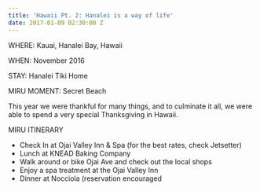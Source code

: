 ```yaml
---
title: 'Hawaii Pt. 2: Hanalei is a way of life'
date: 2017-01-09 02:30:00 Z
---
```


WHERE: Kauai, Hanalei Bay, Hawaii

WHEN: November 2016

STAY: Hanalei Tiki Home

MIRU MOMENT: Secret Beach

This year we were thankful for many things, and to culminate it all, we were able to spend a very special Thanksgiving in Hawaii.

MIRU ITINERARY

* Check In at Ojai Valley Inn & Spa (for the best rates, check Jetsetter)
* Lunch at KNEAD Baking Company
* Walk around or bike Ojai Ave and check out the local shops
* Enjoy a spa treatment at the Ojai Valley Inn
* Dinner at Nocciola (reservation encouraged